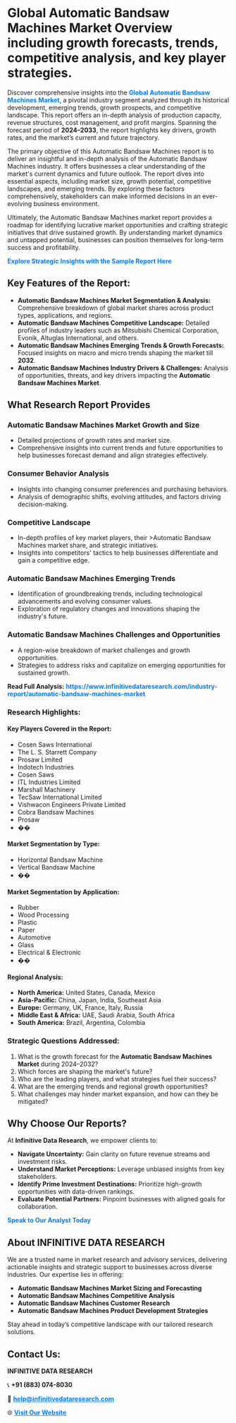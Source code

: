 <h1>Global Automatic Bandsaw Machines Market Overview including growth forecasts, trends, competitive analysis, and key player strategies.</h1>
<p>
Discover comprehensive insights into the 
<a href="https://www.infinitivedataresearch.com/industry-report/automatic-bandsaw-machines-market" rel="dofollow" style="color: #007BFF; text-decoration: none;"><strong>Global Automatic Bandsaw Machines Market</strong></a>, a pivotal industry segment analyzed through its historical development, emerging trends, growth prospects, and competitive landscape. This report offers an in-depth analysis of production capacity, revenue structures, cost management, and profit margins. Spanning the forecast period of <strong>2024–2033</strong>, the report highlights key drivers, growth rates, and the market’s current and future trajectory.
</p>
<p>
The primary objective of this Automatic Bandsaw Machines report is to deliver an insightful and in-depth analysis of the Automatic Bandsaw Machines industry. It offers businesses a clear understanding of the market's current dynamics and future outlook. The report dives into essential aspects, including market size, growth potential, competitive landscapes, and emerging trends. By exploring these factors comprehensively, stakeholders can make informed decisions in an ever-evolving business environment.
</p>
<p>
Ultimately, the Automatic Bandsaw Machines market report provides a roadmap for identifying lucrative market opportunities and crafting strategic initiatives that drive sustained growth. By understanding market dynamics and untapped potential, businesses can position themselves for long-term success and profitability.
</p>
<p>
<a href="https://www.infinitivedataresearch.com/request-sample/reportId=107848" style="color: #007BFF; text-decoration: none;"><strong>Explore Strategic Insights with the Sample Report Here</strong></a>
</p>

<h2>Key Features of the Report:</h2>
<ul>
<li><strong>Automatic Bandsaw Machines Market Segmentation & Analysis:</strong> Comprehensive breakdown of global market shares across product types, applications, and regions.</li>
<li><strong>Automatic Bandsaw Machines Competitive Landscape:</strong> Detailed profiles of industry leaders such as Mitsubishi Chemical Corporation, Evonik, Altuglas International, and others.</li>
<li><strong>Automatic Bandsaw Machines Emerging Trends & Growth Forecasts:</strong> Focused insights on macro and micro trends shaping the market till <strong>2032</strong>.</li>
<li><strong>Automatic Bandsaw Machines Industry Drivers & Challenges:</strong> Analysis of opportunities, threats, and key drivers impacting the <strong>Automatic Bandsaw Machines Market</strong>.</li>
</ul>

<h2>What Research Report Provides</h2>
<h3>Automatic Bandsaw Machines Market Growth and Size</h3>
<ul>
<li>Detailed projections of growth rates and market size.</li>
<li>Comprehensive insights into current trends and future opportunities to help businesses forecast demand and align strategies effectively.</li>
</ul>

<h3>Consumer Behavior Analysis</h3>
<ul>
<li>Insights into changing consumer preferences and purchasing behaviors.</li>
<li>Analysis of demographic shifts, evolving attitudes, and factors driving decision-making.</li>
</ul>

<h3>Competitive Landscape</h3>
<ul>
<li>In-depth profiles of key market players, their >Automatic Bandsaw Machines market share, and strategic initiatives.</li>
<li>Insights into competitors' tactics to help businesses differentiate and gain a competitive edge.</li>
</ul>

<h3>Automatic Bandsaw Machines Emerging Trends</h3>
<ul>
<li>Identification of groundbreaking trends, including technological advancements and evolving consumer values.</li>
<li>Exploration of regulatory changes and innovations shaping the industry's future.</li>
</ul>

<h3>Automatic Bandsaw Machines Challenges and Opportunities</h3>
<ul>
<li>A region-wise breakdown of market challenges and growth opportunities.</li>
<li>Strategies to address risks and capitalize on emerging opportunities for sustained growth.</li>
</ul>
<p><strong>Read Full Analysis:</strong> <a href="https://www.infinitivedataresearch.com/industry-report/automatic-bandsaw-machines-market" rel="dofollow" style="color: #007BFF; text-decoration: none;"><strong>https://www.infinitivedataresearch.com/industry-report/automatic-bandsaw-machines-market</strong></a></p>
<h3>Research Highlights:</h3>
<h4>Key Players Covered in the Report:</h4>
<ul><li>Cosen Saws International</li><li>The L. S. Starrett Company</li><li>Prosaw Limited</li><li>Indotech Industries</li><li>Cosen Saws</li><li>ITL Industries Limited</li><li>Marshall Machinery</li><li>TecSaw International Limited</li><li>Vishwacon Engineers Private Limited</li><li>Cobra Bandsaw Machines</li><li>Prosaw</li><li>��</li></ul>
<h4>Market Segmentation by Type:</h4>
<ul><li>Horizontal Bandsaw Machine</li><li>Vertical Bandsaw Machine</li><li>��</li></ul>
<h4>Market Segmentation by Application:</h4>
<ul><li>Rubber</li><li>Wood Processing</li><li>Plastic</li><li>Paper</li><li>Automotive</li><li>Glass</li><li>Electrical &amp; Electronic</li><li>��</li></ul>

<h4>Regional Analysis:</h4>
<ul>
<li><strong>North America:</strong> United States, Canada, Mexico</li>
<li><strong>Asia-Pacific:</strong> China, Japan, India, Southeast Asia</li>
<li><strong>Europe:</strong> Germany, UK, France, Italy, Russia</li>
<li><strong>Middle East & Africa:</strong> UAE, Saudi Arabia, South Africa</li>
<li><strong>South America:</strong> Brazil, Argentina, Colombia</li>
</ul>

<h3>Strategic Questions Addressed:</h3>
<ol>
<li>What is the growth forecast for the <strong>Automatic Bandsaw Machines Market</strong> during 2024–2032?</li>
<li>Which forces are shaping the market's future?</li>
<li>Who are the leading players, and what strategies fuel their success?</li>
<li>What are the emerging trends and regional growth opportunities?</li>
<li>What challenges may hinder market expansion, and how can they be mitigated?</li>
</ol>

<h2>Why Choose Our Reports?</h2>
<p>At <strong>Infinitive Data Research</strong>, we empower clients to:</p>
<ul>
<li><strong>Navigate Uncertainty:</strong> Gain clarity on future revenue streams and investment risks.</li>
<li><strong>Understand Market Perceptions:</strong> Leverage unbiased insights from key stakeholders.</li>
<li><strong>Identify Prime Investment Destinations:</strong> Prioritize high-growth opportunities with data-driven rankings.</li>
<li><strong>Evaluate Potential Partners:</strong> Pinpoint businesses with aligned goals for collaboration.</li>
</ul>
<p><a href="https://www.infinitivedataresearch.com/industry-report/automatic-bandsaw-machines-market" rel="dofollow" style="color: #007BFF; text-decoration: none;"><strong>Speak to Our Analyst Today</strong></a></p>

<h2>About INFINITIVE DATA RESEARCH</h2>
<p>We are a trusted name in market research and advisory services, delivering actionable insights and strategic support to businesses across diverse industries. Our expertise lies in offering:</p>
<ul>
<li><strong>Automatic Bandsaw Machines Market Sizing and Forecasting</strong></li>
<li><strong>Automatic Bandsaw Machines Competitive Analysis</strong></li>
<li><strong>Automatic Bandsaw Machines Customer Research</strong></li>
<li><strong>Automatic Bandsaw Machines Product Development Strategies</strong></li>
</ul>
<p>Stay ahead in today’s competitive landscape with our tailored research solutions.</p>

<h2>Contact Us:</h2>
<p><strong>INFINITIVE DATA RESEARCH</strong></p>
<p>📞 <strong>+91 (883) 074-8030</strong></p>
<p>📧 <strong><a href="mailto:help@infinitivedataresearch.com" style="color: #007BFF;">help@infinitivedataresearch.com</a></strong></p>
<p>🌐 <strong><a href="https://www.infinitivedataresearch.com" rel="dofollow" style="color: #007BFF;">Visit Our Website</a></strong></p>